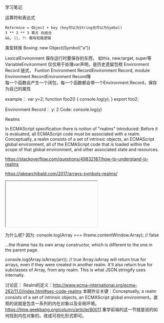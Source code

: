 学习笔记

运算符和表达式

    Reference = Object + key (key可以为String也可以为Symbol)
    3 ** 2 ** 3 乘方 右结合
    &&, ||, ?: 都有短路逻辑


类型转换
Boxing: new Object(Symbol("a"))

LexicalEnvironment 保存运行时要保存的东西， 如this, new.target, super等
VariableEnvironment 仅仅用于处理var声明，是历史遗留包袱
Environment Record 链式， Funtion Environment RecordEnvironment Record, module Environment RecordEnvironment Record等  
每一个函数会产生一个闭包，每一个函数都会带一个Environment Record，保存为自己的属性

example：
var y=2;
function foo2() {
  console.log(y);
}
export foo2;

  Environment Record：
    y: 2
  Code:
    console.log(y)

Realms

In ECMAScript specification there is notion of "realms" introduced: Before it is evaluated, all ECMAScript code must be associated with a realm. Conceptually, a realm consists of a set of intrinsic objects, an ECMAScript global environment, all of the ECMAScript code that is loaded within the scope of that global environment, and other associated state and resources.

https://stackoverflow.com/questions/49832187/how-to-understand-js-realms

https://jakearchibald.com/2017/arrays-symbols-realms/



<iframe srcdoc="<script>var arr = [];</script>"></iframe>
<script>
  const iframe = document.querySelector('iframe');
  const arr = iframe.contentWindow.arr;
  console.log(arr.constructor === Array); // false
  console.log(arr.constructor instanceof Array); // false
</script>

为什么呢? 因为:
console.log(Array === iframe.contentWindow.Array); // false

…the iframe has its own array constructor, which is different to the one in the parent page.

console.log(Array.isArray(arr)); // true
Array.isArray will return true for arrays, even if they were created in another realm. It'll also return true for subclasses of Array, from any realm. This is what JSON.stringify uses internally.

讨论区：
Realm的定义：http://www.ecma-international.org/ecma-262/11.0/index.html#sec-code-realms
本期作业关键：Conceptually, a realm consists of a set of intrinsic objects, an ECMAScript global environment。直观的说就是包含一系列的内在对象以及全局环境。
https://time.geekbang.org/column/article/80011 重学前端的这一节就是说的如何找到内在对象的。改成可视化形式即可。
